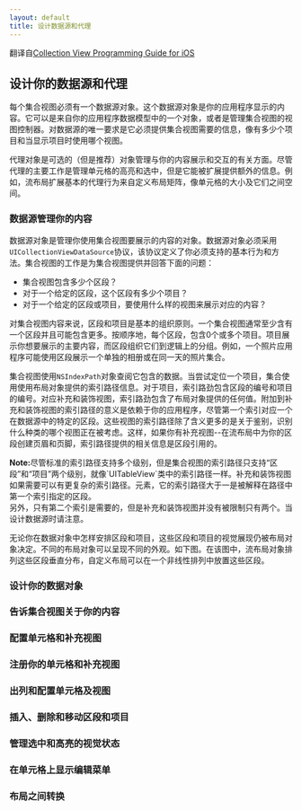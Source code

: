 ```yaml
---
layout: default
title: 设计数据源和代理
---
```


翻译自[Collection View Programming Guide for iOS](https://developer.apple.com/library/ios/documentation/WindowsViews/Conceptual/CollectionViewPGforIOS/CreatingCellsandViews/CreatingCellsandViews.html#//apple_ref/doc/uid/TP40012334-CH7-SW1)

## 设计你的数据源和代理

每个集合视图必须有一个数据源对象。这个数据源对象是你的应用程序显示的内容。它可以是来自你的应用程序数据模型中的一个对象，或者是管理集合视图的视图控制器。对数据源的唯一要求是它必须提供集合视图需要的信息，像有多少个项目和当显示项目时使用哪个视图。

代理对象是可选的（但是推荐）对象管理与你的内容展示和交互的有关方面。尽管代理的主要工作是管理单元格的高亮和选中，但是它能被扩展提供额外的信息。例如，流布局扩展基本的代理行为来自定义布局矩阵，像单元格的大小及它们之间空间。

### 数据源管理你的内容

数据源对象是管理你使用集合视图要展示的内容的对象。数据源对象必须采用`UICollectionViewDataSource`协议，该协议定义了你必须支持的基本行为和方法。集合视图的工作是为集合视图提供并回答下面的问题：

+ 集合视图包含多少个区段？
+ 对于一个给定的区段，这个区段有多少个项目？
+ 对于一个给定的区段或项目，要使用什么样的视图来展示对应的内容？

对集合视图内容来说，区段和项目是基本的组织原则。一个集合视图通常至少含有一个区段并且可能包含更多。按顺序地，每个区段，包含0个或多个项目。项目展示你想要展示的主要内容，而区段组织它们到逻辑上的分组。例如，一个照片应用程序可能使用区段展示一个单独的相册或在同一天的照片集合。

集合视图使用`NSIndexPath`对象查阅它包含的数据。当尝试定位一个项目，集合使用使用布局对象提供的索引路径信息。对于项目，索引路劲包含区段的编号和项目的编号。对应补充和装饰视图，索引路劲包含了布局对象提供的任何值。附加到补充和装饰视图的索引路径的意义是依赖于你的应用程序，尽管第一个索引对应一个在数据源中的特定的区段。这些视图的索引路径除了含义更多的是关于鉴别，识别什么种类的哪个视图正在被考虑。这样，如果你有补充视图--在流布局中为你的区段创建页眉和页脚，索引路径提供的相关信息是区段引用的。

<div class="note"><strong>Note:</strong>尽管标准的索引路径支持多个级别，但是集合视图的索引路径只支持“区段”和“项目”两个级别，就像`UITableView`类中的索引路径一样。补充和装饰视图如果需要可以有更复杂的索引路径。元素，它的索引路径大于一是被解释在路径中第一个索引指定的区段。<br />另外，只有第二个索引是需要的，但是补充和装饰视图并没有被限制只有两个。当设计数据源时请注意。</div>

无论你在数据对象中怎样安排区段和项目，这些区段和项目的视觉展现仍被布局对象决定。不同的布局对象可以呈现不同的外观。如下图。在该图中，流布局对象排列这些区段垂直分布，自定义布局可以在一个非线性排列中放置这些区段。

### 设计你的数据对象

### 告诉集合视图关于你的内容

### 配置单元格和补充视图

### 注册你的单元格和补充视图

### 出列和配置单元格及视图

### 插入、删除和移动区段和项目

### 管理选中和高亮的视觉状态

### 在单元格上显示编辑菜单

### 布局之间转换

